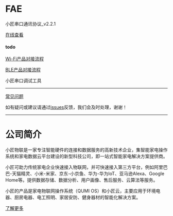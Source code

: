 # FAE


小匠串口通讯协议_v2.2.1

[在线查看](https://github.com/xiaojiangIoT/FAE/blob/master/%E5%B0%8F%E5%8C%A0%E4%B8%B2%E5%8F%A3%E9%80%9A%E8%AE%AF%E5%8D%8F%E8%AE%AE_v2.2.1.md)   

#### todo

[Wi-Fi产品对接流程](https://github.com/xiaojiangIoT/FAE/issues/3)

[BLE产品对接流程](https://github.com/xiaojiangIoT/FAE/issues/4)

小匠串口调试工具

--- 

[常见问题](https://github.com/xiaojiangIoT/FAE/issues)

如有疑问或建议请通过[issues](https://github.com/xiaojiangIoT/FAE/issues)反馈，我们会及时处理，谢谢！

---

# 公司简介

小匠物联是一家专注智能硬件的连接和数据服务的高新技术企业，集智能家电操作系统和家电数据云平台建设的新型科技公司，即一站式智能家电解决方案提供商。
 
小匠可助力传统家电企业快速接入物联网，并可快速接入第三方平台，例如阿里巴巴-天猫精灵、小米-米家、京东-小京鱼、华为-华为IoT、亚马逊Alexa、Google Home等。提供数据存储、数据分析、用户画像、售后服务、云算法等服务。
 
小匠的产品是家电物联网操作系统（QUMI OS）和小匠云，主要应用于环境电器、厨房电器、电工照明、家居安防、健身器材的智能化解决方案。

[了解更多](www.xiaojiang.cc)
